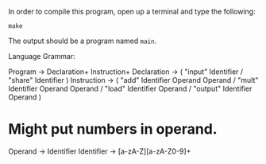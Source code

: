 In order to compile this program, open up a terminal and type the
following:

    make

The output should be a program named `main`.

Language Grammar:

Program -> Declaration+ Instruction+
Declaration -> (
    "input" Identifier /
    "share" Identifier
)
Instruction -> (
    "add" Identifier Operand Operand /
    "mult" Identifier Operand Operand /
    "load" Identifier Operand /
    "output" Identifier Operand
)
# Might put numbers in operand.
Operand -> Identifier
Identifier -> [a-zA-Z][a-zA-Z0-9]+
